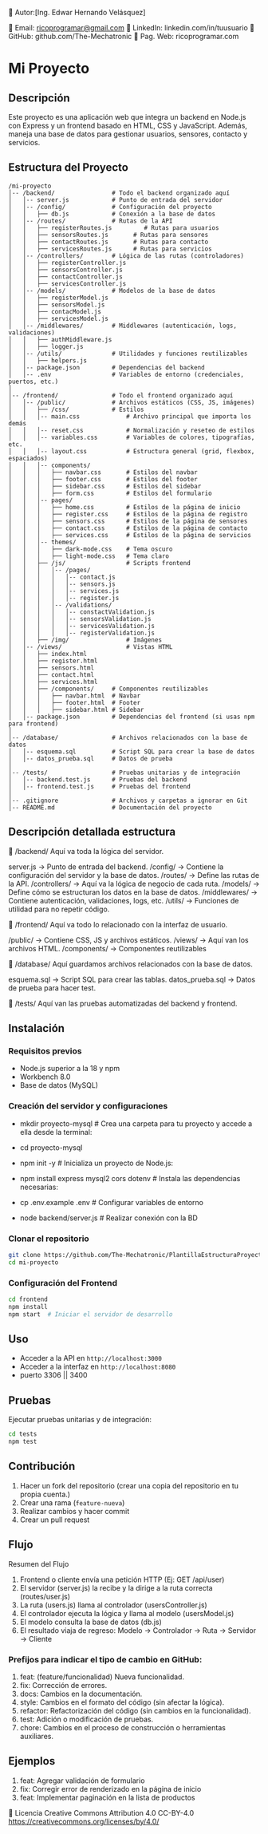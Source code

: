 👤 Autor:[Ing. Edwar Hernando Velásquez]

📧 Email: ricoprogramar@gmail.com
🔗 LinkedIn: linkedin.com/in/tuusuario
🐙 GitHub: github.com/The-Mechatronic
🤖 Pag. Web: ricoprogramar.com

# Mi Proyecto

## Descripción
Este proyecto es una aplicación web que integra un backend en Node.js con Express y un frontend basado en HTML, CSS y JavaScript. 
Además, maneja una base de datos para gestionar usuarios, sensores, contacto y servicios.

## Estructura del Proyecto

```
/mi-proyecto
│-- /backend/                # Todo el backend organizado aquí
│   │-- server.js            # Punto de entrada del servidor
│   │-- /config/             # Configuración del proyecto
│   │   ├── db.js            # Conexión a la base de datos
│   │-- /routes/             # Rutas de la API
│   │   ├── registerRoutes.js         # Rutas para usuarios
│   │   ├── sensorsRoutes.js       # Rutas para sensores
│   │   ├── contactRoutes.js       # Rutas para contacto
│   │   ├── servicesRoutes.js      # Rutas para servicios
│   │-- /controllers/        # Lógica de las rutas (controladores)
│   │   ├── registerController.js
│   │   ├── sensorsController.js
│   │   ├── contactController.js
│   │   ├── servicesController.js
│   │-- /models/             # Modelos de la base de datos
│   │   ├── registerModel.js
│   │   ├── sensorsModel.js
│   │   ├── contacModel.js
│   │   ├── servicesModel.js
│   │-- /middlewares/        # Middlewares (autenticación, logs, validaciones)
│   │   ├── authMiddleware.js
│   │   ├── logger.js
│   │-- /utils/              # Utilidades y funciones reutilizables
│   │   ├── helpers.js
│   │-- package.json         # Dependencias del backend
│   │-- .env                 # Variables de entorno (credenciales, puertos, etc.)
│
│-- /frontend/               # Todo el frontend organizado aquí
│   │-- /public/             # Archivos estáticos (CSS, JS, imágenes)
│   │   ├── /css/            # Estilos
│   │   │-- main.css             # Archivo principal que importa los demás
│   │   │-- reset.css            # Normalización y reseteo de estilos
│   │   │-- variables.css        # Variables de colores, tipografías, etc.
│   │   │-- layout.css           # Estructura general (grid, flexbox, espaciados)
│   │   │-- components/
│   │   │   ├── navbar.css       # Estilos del navbar
│   │   │   ├── footer.css       # Estilos del footer
│   │   │   ├── sidebar.css      # Estilos del sidebar
│   │   │   ├── form.css         # Estilos del formulario
│   │   │-- pages/
│   │   │   ├── home.css         # Estilos de la página de inicio
│   │   │   ├── register.css     # Estilos de la página de registro
│   │   │   ├── sensors.css      # Estilos de la página de sensores
│   │   │   ├── contact.css      # Estilos de la página de contacto
│   │   │   ├── services.css     # Estilos de la página de servicios
│   │   │-- themes/
│   │   │   ├── dark-mode.css    # Tema oscuro
│   │   │   ├── light-mode.css   # Tema claro
│   │   ├── /js/                 # Scripts frontend
│   │   │   │-- /pages/
│   │   │   │   │-- contact.js
│   │   │   │   │-- sensors.js
│   │   │   │   │-- services.js
│   │   │   │   │-- register.js
│   │   │   │-- /validations/
│   │   │   │   │-- constactValidation.js
│   │   │   │   │-- sensorsValidation.js
│   │   │   │   │-- servicesValidation.js
│   │   │   │   │-- registerValidation.js
│   │   ├── /img/                # Imágenes
│   │-- /views/                  # Vistas HTML
│   │   ├── index.html  
│   │   ├── register.html
│   │   ├── sensors.html
│   │   ├── contact.html
│   │   ├── services.html
│   │   ├── /components/     # Componentes reutilizables
│   │   │   ├── navbar.html  # Navbar
│   │   │   ├── footer.html  # Footer
│   │   │   ├── sidebar.html # Sidebar
│   │-- package.json         # Dependencias del frontend (si usas npm para frontend)
│
│-- /database/               # Archivos relacionados con la base de datos
│   │-- esquema.sql          # Script SQL para crear la base de datos
│   │-- datos_prueba.sql     # Datos de prueba
│
│-- /tests/                  # Pruebas unitarias y de integración
│   │-- backend.test.js      # Pruebas del backend
│   │-- frontend.test.js     # Pruebas del frontend
│
│-- .gitignore               # Archivos y carpetas a ignorar en Git
│-- README.md                # Documentación del proyecto
```
## Descripción detallada estructura
📂 /backend/
Aquí va toda la lógica del servidor.

server.js → Punto de entrada del backend.
/config/ → Contiene la configuración del servidor y la base de datos.
/routes/ → Define las rutas de la API.
/controllers/ → Aquí va la lógica de negocio de cada ruta.
/models/ → Define cómo se estructuran los datos en la base de datos.
/middlewares/ → Contiene autenticación, validaciones, logs, etc.
/utils/ → Funciones de utilidad para no repetir código.

📂 /frontend/
Aquí va todo lo relacionado con la interfaz de usuario.

/public/ → Contiene CSS, JS y archivos estáticos.
/views/ → Aquí van los archivos HTML.
    /components/  → Componentes reutilizables

📂 /database/
Aquí guardamos archivos relacionados con la base de datos.

esquema.sql → Script SQL para crear las tablas.
datos_prueba.sql → Datos de prueba para hacer test.

📂 /tests/
Aquí van las pruebas automatizadas del backend y frontend.

## Instalación

### Requisitos previos
- Node.js superior a la 18 y npm
- Workbench 8.0
- Base de datos (MySQL)

### Creación del servidor y configuraciones
- mkdir proyecto-mysql # Crea una carpeta para tu proyecto y accede a ella desde la terminal:
- cd proyecto-mysql

- npm init -y # Inicializa un proyecto de Node.js:

- npm install express mysql2 cors dotenv # Instala las dependencias necesarias:

- cp .env.example .env  # Configurar variables de entorno

- node backend/server.js # Realizar conexión con la BD

### Clonar el repositorio
```sh
git clone https://github.com/The-Mechatronic/PlantillaEstructuraProyecto.git
cd mi-proyecto
```
### Configuración del Frontend
```sh
cd frontend
npm install
npm start  # Iniciar el servidor de desarrollo
```

## Uso
- Acceder a la API en `http://localhost:3000`
- Acceder a la interfaz en `http://localhost:8080`
- puerto 3306 || 3400

## Pruebas
Ejecutar pruebas unitarias y de integración:
```sh
cd tests
npm test
```

## Contribución
1. Hacer un fork del repositorio (crear una copia del repositorio en tu propia cuenta.)
2. Crear una rama (`feature-nueva`)
3. Realizar cambios y hacer commit
4. Crear un pull request

## Flujo 
Resumen del Flujo
1. Frontend o cliente envía una petición HTTP (Ej: GET /api/user)
2. El servidor (server.js) la recibe y la dirige a la ruta correcta (routes/user.js)
3. La ruta (users.js) llama al controlador (usersController.js)
4. El controlador ejecuta la lógica y llama al modelo (usersModel.js)
5. El modelo consulta la base de datos (db.js)
6. El resultado viaja de regreso: Modelo → Controlador → Ruta → Servidor → Cliente

### Prefijos para indicar el tipo de cambio en GitHub:
1. feat: (feature/funcionalidad) Nueva funcionalidad.
2. fix: Corrección de errores.
3. docs: Cambios en la documentación.
4. style: Cambios en el formato del código (sin afectar la lógica).
5. refactor: Refactorización del código (sin cambios en la funcionalidad).
6. test: Adición o modificación de pruebas.
7. chore: Cambios en el proceso de construcción o herramientas auxiliares.

## Ejemplos
1. feat: Agregar validación de formulario 
2. fix: Corregir error de renderizado en la página de inicio
3. feat: Implementar paginación en la lista de productos

📜 Licencia
Creative Commons Attribution 4.0	CC-BY-4.0
https://creativecommons.org/licenses/by/4.0/
